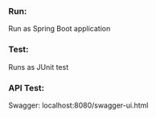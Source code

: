 ### Run:
Run as Spring Boot application

### Test:
Runs as JUnit test

### API Test:
Swagger: localhost:8080/swagger-ui.html
